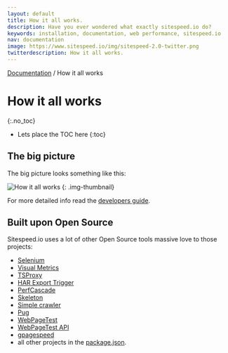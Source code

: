 ```yaml
---
layout: default
title: How it all works.
description: Have you ever wondered what exactly sitespeed.io do?
keywords: installation, documentation, web performance, sitespeed.io
nav: documentation
image: https://www.sitespeed.io/img/sitespeed-2.0-twitter.png
twitterdescription: How it all works.
---
```

[Documentation]({{site.baseurl}}/documentation/sitespeed.io/) / How it all works

# How it all works
{:.no_toc}

* Lets place the TOC here
{:toc}

## The big picture
The big picture looks something like this:

![How it all works]({{site.baseurl}}/img/sitespeed-how-it-works.png)
{: .img-thumbnail}

For more detailed info read the [developers guide]({{site.baseurl}}/documentation/sitespeed.io/developers/).

## Built upon Open Source
Sitespeed.io uses a lot of other Open Source tools massive love to those projects:

 * [Selenium](http://www.seleniumhq.org/)
 * [Visual Metrics](https://github.com/WPO-Foundation/visualmetrics)
 * [TSProxy](https://github.com/WPO-Foundation/tsproxy)
 * [HAR Export Trigger](https://github.com/firebug/har-export-trigger)
 * [PerfCascade](https://github.com/micmro/PerfCascade)
 * [Skeleton](http://getskeleton.com)
 * [Simple crawler](https://github.com/cgiffard/node-simplecrawler)
 * [Pug](https://www.npmjs.com/package/pug)
 * [WebPageTest](https://www.webpagetest.org)
 * [WebPageTest API](https://github.com/marcelduran/webpagetest-api)
 * [gpagespeed](https://www.npmjs.com/package/gpagespeed)
 * all other projects in the [package.json](https://github.com/sitespeedio/sitespeed.io/blob/master/package.json).

